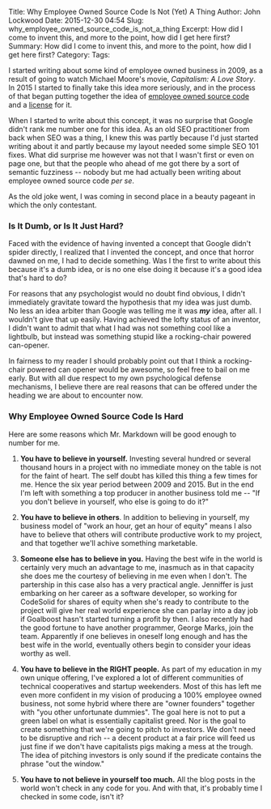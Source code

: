 Title: Why Employee Owned Source Code Is Not (Yet) A Thing
Author: John Lockwood
Date: 2015-12-30 04:54
Slug: why_employee_owned_source_code_is_not_a_thing
Excerpt: How did I come to invent this, and more to the point, how did I get here first?
Summary: How did I come to invent this, and more to the point, how did I get here first?
Category: 
Tags: 

I started writing about some kind of employee owned business in 2009, as a
result of going to watch  Michael Moore's movie, *Capitalism: A Love Story*.  In 2015 I started to finally take this idea more seriously, and in the process of that began putting together the idea of [employee owned source code](employee_owned_source_code.html) and a [license](license.html) for it.

When I started to write about this concept, it was no surprise that Google didn't rank me number one for this idea.  As an old SEO practitioner from back when SEO was a thing, I knew this was partly because I'd just started writing about it and partly because my layout needed some simple SEO 101 fixes.  What did surprise me however was not that I wasn't first or even on page one, but that the people who ahead of me got there by a sort of semantic fuzziness -- nobody but me had actually been writing about employee owned source code *per se*.

As the old joke went, I was coming in second place in a beauty pageant in which the only contestant.

### Is It Dumb, or Is It Just Hard?

Faced with the evidence of having invented a concept that Google didn't spider directly, I realized that I invented the concept, and once that horror dawned on me, I had to decide something.  Was I the first to write about this because it's a dumb idea, or is no one else doing it because it's a good idea that's hard to do?

For reasons that any psychologist would no doubt find obvious, I didn't immediately gravitate toward the hypothesis that my idea was just dumb. No less an idea arbiter than Google was telling me it was ***my*** idea, after all.  I wouldn't give that up easily.  Having achieved the lofty status of an inventor, I didn't want to admit that what I had was not something cool like a lightbulb, but instead was something stupid like a rocking-chair powered can-opener.

In fairness to my reader I should probably point out that I think a rocking-chair powered can opener would be awesome, so feel free to bail on me early. But with all due respect to my own psychological defense mechanisms, I believe there are real reasons that can be offered under the heading we are about to encounter now.

### Why Employee Owned Source Code Is Hard

Here are some reasons which Mr. Markdown will be good enough to number for me.

1. **You have to believe in yourself.**  Investing several hundred or several thousand hours in a project with no immediate money on the table is not for the faint of heart.  The self doubt has killed this thing a few times for me.  Hence the six year period between 2009 and 2015.  But in the end I'm left with something a top producer in another business told me -- "If you don't believe in yourself, who else is going to do it?" 

1. **You have to believe in others**. In addition to believing in yourself, my business model of "work an hour, get an hour of equity" means I also have to believe that others will contribute productive work to my project, and that together we'll achive something marketable.

1. **Someone else has to believe in you.** Having the best wife in the world is certainly very much an advantage to me, inasmuch as in that capacity she does me the courtesy of believing in me even when I don't. The partership in this case also has a very practical angle.  Jenniffer is just embarking on her career as a software developer, so working for CodeSolid for shares of equity when she's ready to contribute to the project will give her real world experience she can parlay into a day job if Goalboost hasn't started turning a profit by then.  I also recently had the good fortune to have another programmer, George Marks, join the team. Apparently if one believes in oneself long enough and has the best wife in the world, eventually others begin to consider your ideas worthy as well.

1. **You have to believe in the RIGHT people.** As part of my education in my own unique offering, I've explored a lot of different communities of technical cooperatives and startup weekenders. Most of this has left me even more confident in my vision of producing a 100% employee owned business, not some hybrid where there are "owner founders" together with "you other unfortunate dummies". The goal here is not to put a green label on what is essentially capitalist greed. Nor is the goal to create something that we're going to pitch to investors.  We don't need to be disruptive and rich -- a decent product at a fair price will feed us just fine if we don't have capitalists pigs making a mess at the trough.  The idea of pitching investors is only sound if the predicate contains the phrase "out the window."

1. **You have to not believe in yourself too much.**  All the blog posts in the world won't check in any code for you.  And with that, it's probably time I checked in some code, isn't it?